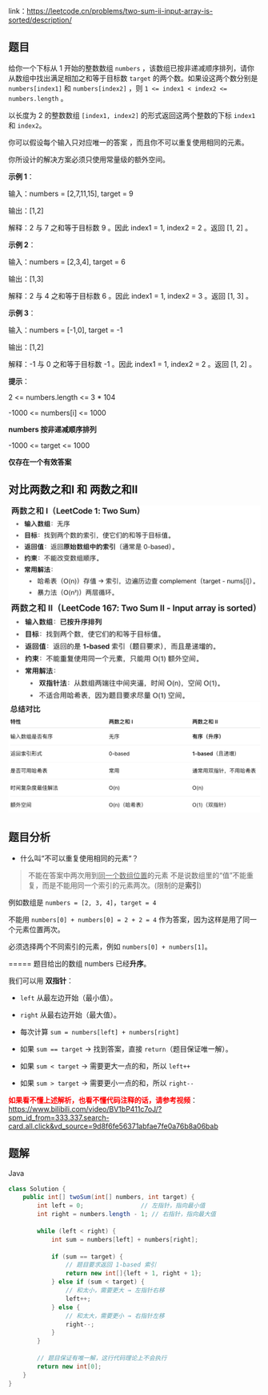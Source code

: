 link：https://leetcode.cn/problems/two-sum-ii-input-array-is-sorted/description/

## 题目
给你一个下标从 1 开始的整数数组 `numbers` ，该数组已按非递减顺序排列，请你从数组中找出满足相加之和等于目标数 `target` 的两个数。如果设这两个数分别是 `numbers[index1]` 和 `numbers[index2]` ，则 `1 <= index1 < index2 <= numbers.length` 。

以长度为 2 的整数数组 `[index1, index2]` 的形式返回这两个整数的下标 `index1 `和 `index2`。

你可以假设每个输入只对应唯一的答案 ，而且你不可以重复使用相同的元素。

你所设计的解决方案必须只使用常量级的额外空间。

**示例 1**：

输入：numbers = [2,7,11,15], target = 9

输出：[1,2]

解释：2 与 7 之和等于目标数 9 。因此 index1 = 1, index2 = 2 。返回 [1, 2] 。

**示例 2**：

输入：numbers = [2,3,4], target = 6

输出：[1,3]

解释：2 与 4 之和等于目标数 6 。因此 index1 = 1, index2 = 3 。返回 [1, 3] 。

**示例 3**：

输入：numbers = [-1,0], target = -1

输出：[1,2]

解释：-1 与 0 之和等于目标数 -1 。因此 index1 = 1, index2 = 2 。返回 [1, 2] 。


**提示**：

2 <= numbers.length <= 3 * 104

-1000 <= numbers[i] <= 1000

**numbers 按非递减顺序排列**

-1000 <= target <= 1000

**仅存在一个有效答案**

## 对比两数之和I 和 两数之和II
![alt text](./image/167-1.png)
![alt text](./image/167-2.png)
![alt text](./image/167-3.png)

## 题目分析
* 什么叫“不可以重复使用相同的元素“？
>不能在答案中两次用到<u>同一个数组位置</u>的元素
>不是说数组里的“值”不能重复，而是不能用同一个索引的元素两次。(限制的是**索引**)

例如数组是 `numbers = [2, 3, 4]`，`target = 4`

不能用 `numbers[0] + numbers[0] = 2 + 2 = 4` 作为答案，因为这样是用了同一个元素位置两次。

必须选择两个不同索引的元素，例如 `numbers[0] + numbers[1]`。

=====
题目给出的数组 numbers 已经**升序**。

我们可以用 **双指针**：

* `left` 从最左边开始（最小值）。

* `right` 从最右边开始（最大值）。

* 每次计算 `sum = numbers[left] + numbers[right]`

* 如果 `sum == target` → 找到答案，直接 `return`（题目保证唯一解）。

* 如果 `sum < target` → 需要更大一点的和，所以 `left++`

* 如果 `sum > target` → 需要更小一点的和，所以 `right--`

**<span style="color:red">如果看不懂上述解析，也看不懂代码注释的话，请参考视频</span>**：https://www.bilibili.com/video/BV1bP411c7oJ/?spm_id_from=333.337.search-card.all.click&vd_source=9d8f6fe56371abfae7fe0a76b8a06bab

## 题解
Java
```java
class Solution {
    public int[] twoSum(int[] numbers, int target) {
        int left = 0;                // 左指针，指向最小值
        int right = numbers.length - 1; // 右指针，指向最大值

        while (left < right) {
            int sum = numbers[left] + numbers[right];

            if (sum == target) {
                // 题目要求返回 1-based 索引
                return new int[]{left + 1, right + 1};
            } else if (sum < target) {
                // 和太小，需要更大 → 左指针右移
                left++;
            } else {
                // 和太大，需要更小 → 右指针左移
                right--;
            }
        }

        // 题目保证有唯一解，这行代码理论上不会执行
        return new int[0];
    }
}
```


